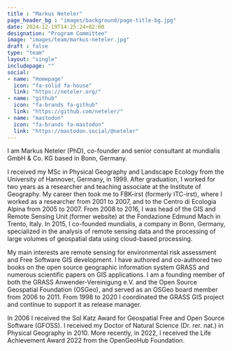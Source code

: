 ```yaml
---
title : "Markus Neteler"
page_header_bg : "images/background/page-title-bg.jpg"
date: 2024-12-19T14:25:24+02:00
designation: "Program Committee"
image: "images/team/markus-neteler.jpg"
draft : false
type: "team"
layout: "single"
includepage: ""
social:
- name: "Homepage"
  icon: "fa-solid fa-house"
  link: "https://neteler.org/"
- name: "github"
  icon: "fa-brands fa-github"
  link: "https://github.com/neteler/"
- name: "mastodon"
  icon: "fa-brands fa-mastodon"
  link: "https://mastodon.social/@neteler"
---
```


I am Markus Neteler (PhD), co-founder and senior consultant at mundialis
GmbH & Co. KG based in Bonn, Germany.

I received my MSc in Physical Geography and Landscape Ecology from the
University of Hannover, Germany, in 1999. After graduation, I worked for two
years as a researcher and teaching associate at the Institute of Geography.
My career then took me to FBK-irst (formerly ITC-irst), where I worked as a
researcher from 2001 to 2007, and to the Centro di Ecologia Alpina from 2005
to 2007. From 2008 to 2016, I was head of the GIS and Remote Sensing Unit
(former website) at the Fondazione Edmund Mach in Trento, Italy. In 2015, I
co-founded mundialis, a company in Bonn, Germany, specialized in the analysis
of remote sensing data and the processing of large volumes of geospatial
data using cloud-based processing.

My main interests are remote sensing for environmental risk assessment and
Free Software GIS development. I have authored and co-authored two books on
the open source geographic information system GRASS and numerous scientific
papers on GIS applications. I am a founding member of both the GRASS
Anwender-Vereinigung e.V. and the Open Source Geospatial Foundation (OSGeo), and
served as an OSGeo board member from 2006 to 2011. From 1998 to 2020 I
coordinated the GRASS GIS project and continue to support it as release manager.

In 2006 I received the Sol Katz Award for Geospatial Free and Open Source
Software (GFOSS). I received my Doctor of Natural Science (Dr. rer. nat.) in
Physical Geography in 2010. More recently, in 2022, I received the Life
Achievement Award 2022 from the OpenGeoHub Foundation.
